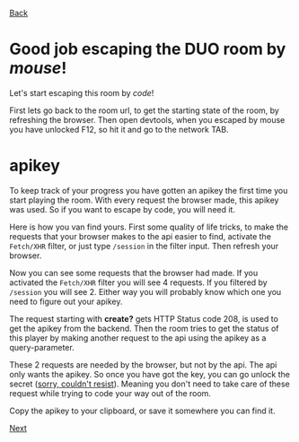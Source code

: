 [Back](00.%20start.md)

# Good job escaping the DUO room by *mouse*!

Let's start escaping this room by *code*!

First lets go back to the room url, to get the starting state of the room, by refreshing the browser.
Then open devtools, when you escaped by mouse you have unlocked F12, so hit it and go to the network TAB.

# apikey
To keep track of your progress you have gotten an apikey the first time you start playing the room.
With every request the browser made, this apikey was used. So if you want to escape by code, you will need it.

Here is how you van find yours. First some quality of life tricks,
to make the requests that your browser makes to the api easier to find,
activate the `Fetch/XHR` filter, or just type `/session` in the filter input. 
Then refresh your browser.

Now you can see some requests that the browser had made. 
If you activated the `Fetch/XHR` filter you will see 4 requests. If you filtered by `/session` you will see 2.
Either way you will probably know which one you need to figure out your apikey.

The request starting with **create?** gets HTTP Status code 208, is used to get the apikey from the backend.
Then the room tries to get the status of this player by making another request to the api using the apikey as a query-parameter.

These 2 requests are needed by the browser, but not by the api. 
The api only wants the apikey. So once you have got the key, you can go unlock the secret ([sorry, couldn't resist](https://youtu.be/2wyv52Ahry0)). 
Meaning you don't need to take care of these request while trying to code your way out of the room.

Copy the apikey to your clipboard, or save it somewhere you can find it.

[Next](02.%20puzzle1.md)


